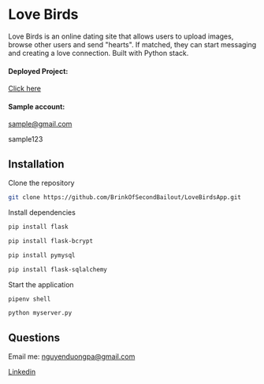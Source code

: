 # Love Birds

Love Birds is an online dating site that allows users to upload images, browse other users and send "hearts". If matched, they can start messaging and creating a love connection. Built with Python stack.

#### Deployed Project: 
[Click here](http://35.87.40.39/)

#### Sample account:

sample@gmail.com

sample123

## Installation

Clone the repository

```bash
git clone https://github.com/BrinkOfSecondBailout/LoveBirdsApp.git
```

Install dependencies 

```bash
pip install flask
```
```bash
pip install flask-bcrypt
```
```bash
pip install pymysql
```
```bash
pip install flask-sqlalchemy
```

Start the application
```bash
pipenv shell
```
```bash
python myserver.py
```

## Questions

Email me: nguyenduongpa@gmail.com

[Linkedin](https://www.linkedin.com/in/softwaredev-nguyen/)